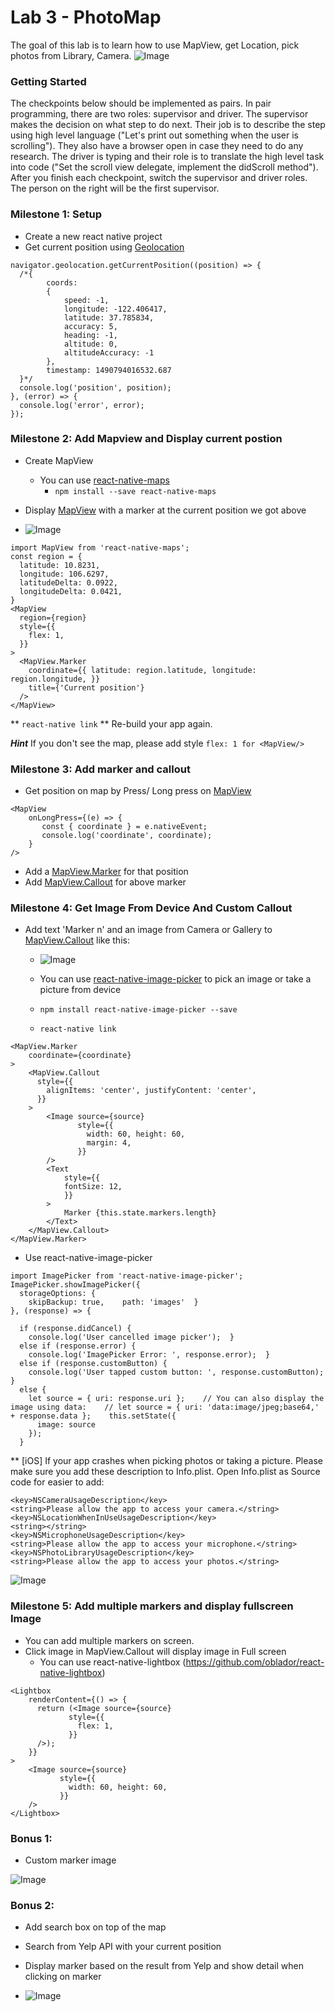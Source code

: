 # Lab 3 - PhotoMap

The goal of this lab is to learn how to use MapView, get Location, pick photos from Library, Camera.
![Image](https://media.giphy.com/media/3ohzdFKJ98htr5hdja/giphy.gif)


### Getting Started

The checkpoints below should be implemented as pairs. In pair programming, there are two roles: supervisor and driver.
The supervisor makes the decision on what step to do next. Their job is to describe the step using high level language ("Let's print out something when the user is scrolling"). They also have a browser open in case they need to do any research. 
The driver is typing and their role is to translate the high level task into code ("Set the scroll view delegate, implement the didScroll method").
After you finish each checkpoint, switch the supervisor and driver roles. The person on the right will be the first supervisor.

### Milestone 1: Setup

* Create a new react native project 
* Get current position using [Geolocation](https://facebook.github.io/react-native/docs/geolocation.html)

```
navigator.geolocation.getCurrentPosition((position) => {
  /*{ 
        coords: 
        { 
            speed: -1,
            longitude: -122.406417,
            latitude: 37.785834,
            accuracy: 5,
            heading: -1,
            altitude: 0,
            altitudeAccuracy: -1 
        },
        timestamp: 1490794016532.687 
  }*/
  console.log('position', position);
}, (error) => {
  console.log('error', error);
});
```

### Milestone 2: Add Mapview and Display current postion

* Create MapView
    * You can use [react-native-maps](https://github.com/airbnb/react-native-maps)
        * `npm install --save react-native-maps`

* Display [MapView](https://github.com/airbnb/react-native-maps/blob/master/docs/mapview.md) with a marker at the current position we got above

* ![Image](http://i.imgur.com/2HleS1Y.png)

```
import MapView from 'react-native-maps';
const region = {
  latitude: 10.8231,
  longitude: 106.6297,
  latitudeDelta: 0.0922,
  longitudeDelta: 0.0421,
}
<MapView
  region={region}
  style={{
    flex: 1,
  }}
>
  <MapView.Marker
    coordinate={{ latitude: region.latitude, longitude: region.longitude, }}
    title={'Current position'}
  />
</MapView>
```

** `react-native link`
** Re-build your app again.


***Hint*** If you don't see the map, please add style `flex: 1 for <MapView/>`


### Milestone 3: Add marker and callout

* Get position on map by Press/ Long press on [MapView](https://github.com/airbnb/react-native-maps/blob/master/docs/mapview.md)

```
<MapView
    onLongPress={(e) => {
       const { coordinate } = e.nativeEvent;
       console.log('coordinate', coordinate);
    }
/>
```

* Add a [MapView.Marker](https://github.com/airbnb/react-native-maps/blob/master/docs/marker.md) for that position
* Add [MapView.Callout](https://github.com/airbnb/react-native-maps/blob/master/docs/callout.md)  for above marker

### Milestone 4: Get Image From Device And Custom Callout

* Add text 'Marker n' and an image from Camera or Gallery to [MapView.Callout](https://github.com/airbnb/react-native-maps/blob/master/docs/callout.md) like this:

    * ![Image](http://i.imgur.com/F5JuISz.png)
    
    * You can use [react-native-image-picker]((https://github.com/marcshilling/react-native-image-picker)) to pick an image or take a picture from device 
    * `npm install react-native-image-picker --save`
    * `react-native link`

```
<MapView.Marker
    coordinate={coordinate}
>
    <MapView.Callout
      style={{
        alignItems: 'center', justifyContent: 'center',
      }}
    >
        <Image source={source}
               style={{
                 width: 60, height: 60,
                 margin: 4,
               }}
        />
        <Text
            style={{
            fontSize: 12,
            }}
        >
            Marker {this.state.markers.length}
        </Text>
    </MapView.Callout>
</MapView.Marker>
```

* Use react-native-image-picker

```
import ImagePicker from 'react-native-image-picker';
ImagePicker.showImagePicker({
  storageOptions: {
    skipBackup: true,    path: 'images'  }
}, (response) => {

  if (response.didCancel) {
    console.log('User cancelled image picker');  }
  else if (response.error) {
    console.log('ImagePicker Error: ', response.error);  }
  else if (response.customButton) {
    console.log('User tapped custom button: ', response.customButton);  }
  else {
    let source = { uri: response.uri };    // You can also display the image using data:    // let source = { uri: 'data:image/jpeg;base64,' + response.data };    this.setState({
      image: source
    });  
  }
```

** [iOS] If your app crashes when picking photos or taking a picture. Please make sure you add these description to Info.plist. Open Info.plist as Source code for easier to add:

```
<key>NSCameraUsageDescription</key>
<string>Please allow the app to access your camera.</string>
<key>NSLocationWhenInUseUsageDescription</key>
<string></string>
<key>NSMicrophoneUsageDescription</key>
<string>Please allow the app to access your microphone.</string>
<key>NSPhotoLibraryUsageDescription</key>
<string>Please allow the app to access your photos.</string>
```

![Image](http://i.imgur.com/c9oi7Tu.png)

### Milestone 5: Add multiple markers and display fullscreen Image

* You can add multiple markers on screen.
* Click image in MapView.Callout will display image in Full screen
    * You can use react-native-lightbox (https://github.com/oblador/react-native-lightbox)

```
<Lightbox
    renderContent={() => {
      return (<Image source={source}
             style={{
               flex: 1,
             }}
      />);
    }}
>
    <Image source={source}
           style={{
             width: 60, height: 60,
           }}
    />
</Lightbox>
```

### Bonus 1:

* Custom marker image

![Image](http://i.imgur.com/LD8gBMk.png)

### Bonus 2:

* Add search box on top of the map
* Search from Yelp API with your current position
* Display marker based on the result from Yelp and show detail when clicking on marker

* ![Image](http://i.imgur.com/qNGt37T.png)


